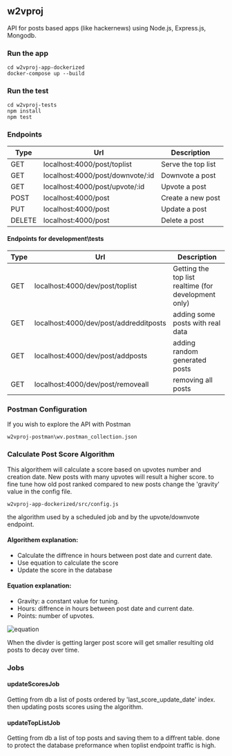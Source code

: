 
## w2vproj
API for posts based apps (like hackernews) using Node.js, Express.js, Mongodb.

### Run the app
```
cd w2vproj-app-dockerized
docker-compose up --build
```

### Run the test
```
cd w2vproj-tests
npm install
npm test
```

### Endpoints
| Type | Url | Description |
| ------ | ------ | ------ |
|GET|localhost:4000/post/toplist | Serve the top list|
|GET|localhost:4000/post/downvote/:id | Downvote a post|
|GET|localhost:4000/post/upvote/:id | Upvote a post|
|POST| localhost:4000/post | Create a new post|
|PUT| localhost:4000/post | Update a post|
|DELETE| localhost:4000/post | Delete a post|

#### Endpoints for development\tests
| Type | Url | Description |
| ------ | ------ | ------ |
|GET| localhost:4000/dev/post/toplist | Getting the top list realtime (for development only)|
|GET| localhost:4000/dev/post/addredditposts | adding some posts with real data|
|GET| localhost:4000/dev/post/addposts | adding random generated posts|
|GET| localhost:4000/dev/post/removeall | removing all posts|

### Postman Configuration
If you wish to explore the API with Postman
```
w2vproj-postman\wv.postman_collection.json
```

### Calculate Post Score Algorithm
This algorithem will calculate a score based on upvotes number and creation date.
New posts with many upvotes will result a higher score.
to fine tune how old post ranked compared to new posts change the 'gravity' value in the config file.
```
w2vproj-app-dockerized/src/config.js
```
the algorithm used by a scheduled job and by the upvote/downvote endpoint.

#### Algorithem explanation:
- Calculate the diffrence in hours between post date and current date.
- Use equation to calculate the score
- Update the score in the database

#### Equation explanation:
- Gravity: a constant value for tuning.
- Hours: diffrence in hours between post date and current date.
- Points: number of upvotes.

![equation](http://mathurl.com/yccx3wyv.png)

When the divder is getting larger post score will get smaller resulting old posts to decay over time. 

### Jobs

#### updateScoresJob
Getting from db a list of posts ordered by 'last_score_update_date' index. then updating posts scores using the algorithm.

#### updateTopListJob
Getting from db a list of top posts and saving them to a diffrent table. done to protect the database preformance when toplist endpoint traffic is high.

